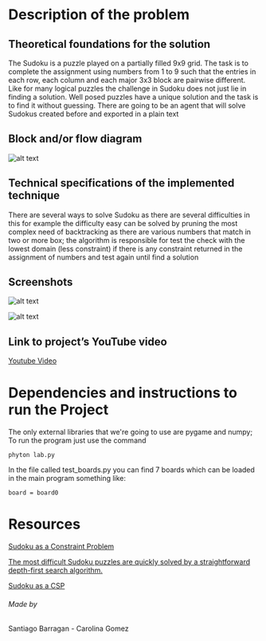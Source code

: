# Description of the problem

## Theoretical foundations for the solution

The Sudoku is a puzzle played on a partially filled 9x9 grid. The task is to complete the assignment using numbers from 1 to 9 such that the entries in each row, each column and each major 3x3 block are pairwise different. Like for many logical puzzles the challenge in Sudoku does not just lie in finding a solution. Well posed puzzles have a unique solution and the task is to find it without guessing. There are going to be an agent that will solve Sudokus created before and exported in a plain text 

## Block and/or flow diagram

![alt text](https://user-images.githubusercontent.com/39195909/49187111-71ece680-f334-11e8-9400-f934ef901aa5.png)

## Technical specifications of the implemented technique

There are several ways to solve Sudoku as there are several difficulties in this for example the difficulty easy can be solved by pruning the most complex need of backtracking as there are various numbers that match in two or more box; the algorithm is responsible for test the check with the lowest domain (less constraint) if there is any constraint returned in the assignment of numbers and test again until find a solution

## Screenshots

![alt text](https://user-images.githubusercontent.com/39195909/49085477-1c271a00-f220-11e8-8209-4814a2356295.png)

![alt text](https://user-images.githubusercontent.com/39195909/49085479-1cbfb080-f220-11e8-810a-52e32011d6a8.png)

## Link to project’s YouTube video

[Youtube Video](https://youtu.be/WQ5SRFg-p04)

# Dependencies and instructions to run the Project

The only external libraries that we're going to use are pygame and numpy; To run the program just use the command

```
phyton lab.py 
```

In the file called test_boards.py you can find 7 boards which can be loaded in the main program something like:

```
board = board0 
```

# Resources
[Sudoku as a Constraint Problem](http://citeseerx.ist.psu.edu/viewdoc/download?doi=10.1.1.88.2964&rep=rep1&type=pdf)

[The most difficult Sudoku puzzles are quickly solved by a straightforward depth-first search algorithm.](https://www.dcc.fc.up.pt/~acm/sudoku.pdf)

[Sudoku as a CSP](https://www.codeproject.com/Articles/34403/Sudoku-as-a-CSP)


###### Made by 

Santiago Barragan - Carolina Gomez

